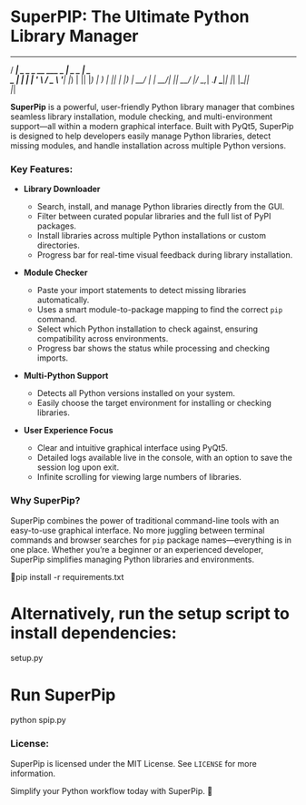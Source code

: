 # SuperPIP: The Ultimate Python Library Manager

____                        ____ ___ ____  
/ ___| _   _ _ __   ___ _ __|  _ \_ _|  _ \
\___ \| | | | '_ \ / _ \ '__| |_) | || |_) |
 ___) | |_| | |_) |  __/ |  |  __/| ||  __/
|____/ \__,_| .__/ \___|_|  |_|  |___|_|    
            |_|                          

**SuperPip** is a powerful, user-friendly Python library manager that combines seamless library installation, module checking, and multi-environment support—all within a modern graphical interface. Built with PyQt5, SuperPip is designed to help developers easily manage Python libraries, detect missing modules, and handle installation across multiple Python versions.

### Key Features:

- **Library Downloader**

  - Search, install, and manage Python libraries directly from the GUI.
  - Filter between curated popular libraries and the full list of PyPI packages.
  - Install libraries across multiple Python installations or custom directories.
  - Progress bar for real-time visual feedback during library installation.

- **Module Checker**

  - Paste your import statements to detect missing libraries automatically.
  - Uses a smart module-to-package mapping to find the correct `pip` command.
  - Select which Python installation to check against, ensuring compatibility across environments.
  - Progress bar shows the status while processing and checking imports.

- **Multi-Python Support**

  - Detects all Python versions installed on your system.
  - Easily choose the target environment for installing or checking libraries.

- **User Experience Focus**

  - Clear and intuitive graphical interface using PyQt5.
  - Detailed logs available live in the console, with an option to save the session log upon exit.
  - Infinite scrolling for viewing large numbers of libraries.

### Why SuperPip?

SuperPip combines the power of traditional command-line tools with an easy-to-use graphical interface. No more juggling between terminal commands and browser searches for `pip` package names—everything is in one place. Whether you’re a beginner or an experienced developer, SuperPip simplifies managing Python libraries and environments.

pip install -r requirements.txt

# Alternatively, run the setup script to install dependencies:

setup.py

# Run SuperPip

python spip.py



### License:
SuperPip is licensed under the MIT License. See `LICENSE` for more information.



Simplify your Python workflow today with SuperPip. 🚀

